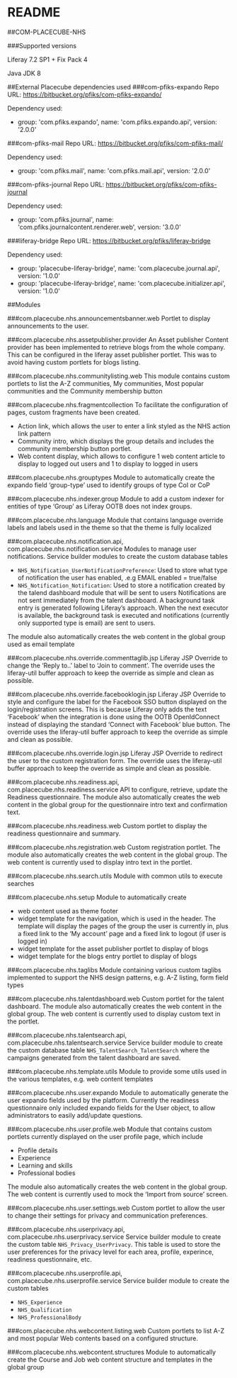 # README #

##COM-PLACECUBE-NHS

###Supported versions

Liferay 7.2 SP1 + Fix Pack 4

Java JDK 8


##External Placecube dependencies used
###com-pfiks-expando
Repo URL: https://bitbucket.org/pfiks/com-pfiks-expando/

Dependency used:
* group: 'com.pfiks.expando', name: 'com.pfiks.expando.api', version: '2.0.0'

###com-pfiks-mail
Repo URL: https://bitbucket.org/pfiks/com-pfiks-mail/

Dependency used:
* group: 'com.pfiks.mail', name: 'com.pfiks.mail.api', version: '2.0.0'

###com-pfiks-journal
Repo URL: https://bitbucket.org/pfiks/com-pfiks-journal

Dependency used:
* group: 'com.pfiks.journal', name: 'com.pfiks.journalcontent.renderer.web', version: '3.0.0'

###liferay-bridge
Repo URL: https://bitbucket.org/pfiks/liferay-bridge

Dependency used:
* group: 'placecube-liferay-bridge', name: 'com.placecube.journal.api', version: '1.0.0'
* group: 'placecube-liferay-bridge', name: 'com.placecube.initializer.api', version: '1.0.0'


##Modules

###com.placecube.nhs.announcementsbanner.web
Portlet to display announcements to the user.

###com.placecube.nhs.assetpublisher.provider
An Asset publisher Content provider has been implemented to retrieve blogs from the whole company. This can be configured in the liferay asset publisher portlet. This was to avoid having custom portlets for blogs listing.

###com.placecube.nhs.communitylisting.web
This module contains custom portlets to list the A-Z communities, My communities, Most popular communities and the Community membership button

###com.placecube.nhs.fragmentcollection
To facilitate the configuration of pages, custom fragments have been created.
* Action link, which allows the user to enter a link styled as the NHS action link pattern
* Community intro, which displays the group details and includes the community membership button portlet.
* Web content display, which allows to configure 1 web content article to display to logged out users and 1 to display to logged in users

###com.placecube.nhs.grouptypes
Module to automatically create the expando field ‘group-type’ used to identify groups of type CoI or CoP

###com.placecube.nhs.indexer.group
Module to add a custom indexer for entities of type ‘Group’ as Liferay OOTB does not index groups.

###com.placecube.nhs.language
Module that contains language override labels and labels used in the theme so that the theme is fully localized

###com.placecube.nhs.notification.api, com.placecube.nhs.notification.service
Modules to manage user notifications.
Service builder modules to create the custom database tables 
* `NHS_Notification_UserNotificationPreference`: Used to store what type of notification the user has enabled, .e.g EMAIL enabled = true/false
* `NHS_Notification_Notification`: Used to store a notification created by the talend dashboard module that will be sent to users
Notifications are not sent immediately from the talent dashboard. A background task entry is generated following Liferay’s approach. When the next executor is available, the background task is executed and notifications (currently only supported type is email) are sent to users.

The module also automatically creates the web content in the global group used as email template

###com.placecube.nhs.override.commenttaglib.jsp
Liferay JSP Override to change the ‘Reply to..’ label to ‘Join to comment’.
The override uses the liferay-util buffer approach to keep the override as simple and clean as possible.

###com.placecube.nhs.override.facebooklogin.jsp
Liferay JSP Override to style and configure the label for the Facebook SSO button displayed on the login/registration screens. This is because Liferay only adds the text ‘Facebook’ when the integration is done using the OOTB OpenIdConnect instead of displaying the standard ‘Connect with Facebook’ blue button.
The override uses the liferay-util buffer approach to keep the override as simple and clean as possible.

###com.placecube.nhs.override.login.jsp
Liferay JSP Override to redirect the user to the custom registration form.
The override uses the liferay-util buffer approach to keep the override as simple and clean as possible.

###com.placecube.nhs.readiness.api, com.placecube.nhs.readiness.service
API to configure, retrieve, update the Readiness questionnaire.
The module also automatically creates the web content in the global group for the questionnaire intro text and confirmation text.

###com.placecube.nhs.readiness.web
Custom portlet to display the readiness questionnaire and summary.

###com.placecube.nhs.registration.web
Custom registration portlet.
The module also automatically creates the web content in the global group. The web content is currently used to display intro text in the portlet.

###com.placecube.nhs.search.utils
Module with common utils to execute searches

###com.placecube.nhs.setup
Module to automatically create
* web content used as theme footer
* widget template for the navigation, which is used in the header. The template will display the pages of the group the user is currently in, plus a fixed link to the ‘My account’ page and a fixed link to logout (if user is logged in)
* widget template for the asset publisher portlet to display of blogs
* widget template for the blogs entry portlet to display of blogs

###com.placecube.nhs.taglibs
Module containing various custom taglibs implemented to support the NHS design patterns, e.g. A-Z listing, form field types

###com.placecube.nhs.talentdashboard.web
Custom portlet for the talent dashboard.
The module also automatically creates the web content in the global group. The web content is currently used to display custom text in the portlet.

###com.placecube.nhs.talentsearch.api, com.placecube.nhs.talentsearch.service
Service builder module to create the custom database table `NHS_TalentSearch_TalentSearch` where the campaigns generated from the talent dashboard are saved.

###com.placecube.nhs.template.utils
Module to provide some utils used in the various templates, e.g. web content templates 

###com.placecube.nhs.user.expando
Module to automatically generate the user expando fields used by the platform. 
Currently the readiness questionnaire only included expando fields for the User object, to allow administrators to easily add/update questions.

###com.placecube.nhs.user.profile.web
Module that contains custom portlets currently displayed on the user profile page, which include
* Profile details
* Experience
* Learning and skills
* Professional bodies

The module also automatically creates the web content in the global group. The web content is currently used to mock the ‘Import from source’ screen.

###com.placecube.nhs.user.settings.web
Custom portlet to allow the user to change their settings for privacy and communication preferences.

###com.placecube.nhs.userprivacy.api, com.placecube.nhs.userprivacy.service
Service builder module to create the custom table `NHS_Privacy_UserPrivacy`. This table is used to store the user preferences for the privacy level for each area, profile, experince, readiness questionnaire, etc. 

###com.placecube.nhs.userprofile.api, com.placecube.nhs.userprofile.service
Service builder module to create the custom tables
* `NHS_Experience`
* `NHS_Qualification`
* `NHS_ProfessionalBody`

###com.placecube.nhs.webcontent.listing.web
Custom portlets to list A-Z and most popular Web contents based on a configured structure.

###com.placecube.nhs.webcontent.structures
Module to automatically create the Course and Job web content structure and templates in the global group
